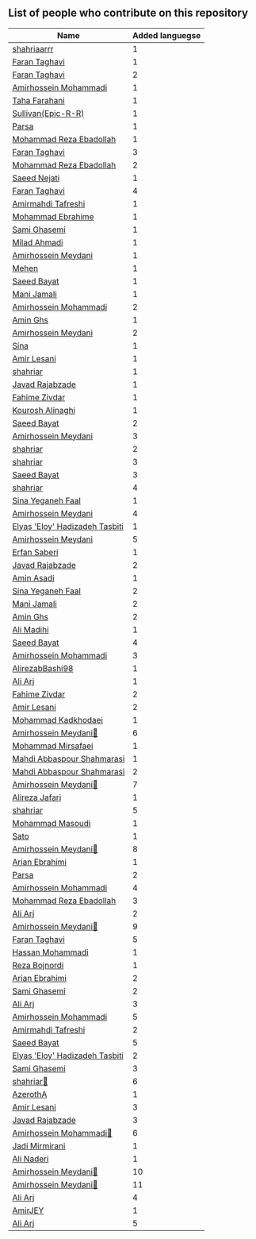 
## List of people who contribute on this repository

| Name | Added languegse |
|------|-----------------|
| [shahriaarrr](https://github.com/shahriaarrr)|1|
| [Faran Taghavi](https://github.com/F4R4N)|1|
| [Faran Taghavi](https://github.com/F4R4N)|2|
| [Amirhossein Mohammadi](https://github.com/BlackIQ)|1|
| [Taha Farahani](https://github.com/tahacodes)|1|
| [Sullivan(Epic-R-R)](https://github.com/Epic-R-R)|1|
| [Parsa](https://github.com/parsampsh)|1|
| [Mohammad Reza Ebadollah](https://github.com/ebad84)|1|
| [Faran Taghavi](https://github.com/F4R4N)|3|
| [Mohammad Reza Ebadollah](https://github.com/ebad84)|2|
| [Saeed Nejati](https://github.com/saeednj)|1|
| [Faran Taghavi](https://github.com/F4R4N)|4|
| [Amirmahdi Tafreshi](https://github.com/mr-tafreshi)|1|
| [Mohammad Ebrahime](https://github.com/moheb2000)|1|
| [Sami Ghasemi](https://github.com/sami2020pro)|1|
| [Milad Ahmadi](https://github.com/Mildroid)|1|
| [Amirhossein Meydani](https://github.com/amireshoon)|1|
| [Mehen](https://github.com/mehanalavimajd)|1|
| [Saeed Bayat](https://github.com/01shadowalker01)|1|
| [Mani Jamali](https://github.com/manijamali2003)|1|
| [Amirhossein Mohammadi](https://github.com/BlackIQ)|2|
| [Amin Ghs](https://github.com/aminghs)|1|
| [Amirhossein Meydani](https://github.com/amireshoon)|2|
| [Sina](https://github.com/sina-devel)|1|
| [Amir Lesani](https://github.com/xenups)|1|
| [shahriar](https://github.com/shahriaarrr)|1|
| [Javad Rajabzade](https://github.com/Ja7adR)|1|
| [Fahime Zivdar](https://github.com/Fahime-zv)|1|
| [Kourosh Alinaghi](https://github.com/KouroshAlinaghi)|1|
| [Saeed Bayat](https://github.com/01shadowalker01)|2|
| [Amirhossein Meydani](https://github.com/amireshoon)|3|
| [shahriar](https://github.com/shahriaarrr)|2|
| [shahriar](https://github.com/shahriaarrr)|3|
| [Saeed Bayat](https://github.com/01shadowalker01)|3|
| [shahriar](https://github.com/shahriaarrr)|4|
| [Sina Yeganeh Faal](https://github.com/SinaYeganeh0-0)|1|
| [Amirhossein Meydani](https://github.com/amireshoon)|4|
| [Elyas 'Eloy' Hadizadeh Tasbiti](https://github.com/elyashadizadeh)|1|
| [Amirhossein Meydani](https://github.com/amireshoon)|5|
| [Erfan Saberi](https://github.com/erfansaberi)|1|
| [Javad Rajabzade](https://github.com/Ja7adR)|2|
| [Amin Asadi](https://github.com/aminasadiam)|1|
| [Sina Yeganeh Faal](https://github.com/SinaYeganeh0-0)|2|
| [Mani Jamali](https://github.com/manijamali2003)|2|
| [Amin Ghs](https://github.com/aminghs)|2|
| [Ali Madihi](https://github.com/mrunderline)|1|
| [Saeed Bayat](https://github.com/01shadowalker01)|4|
| [Amirhossein Mohammadi](https://github.com/BlackIQ)|3|
| [AlirezabBashi98](https://github.com/alirezabashi98)|1|
| [Ali Arj](https://github.com/ali0gamer1)|1|
| [Fahime Zivdar](https://github.com/Fahime-zv)|2|
| [Amir Lesani](https://github.com/xenups)|2|
| [Mohammad Kadkhodaei](https://github.com/mohammadkad)|1|
| [Amirhossein Meydani🏅](https://github.com/amireshoon)|6|
| [Mohammad Mirsafaei](https://github.com/MohammadMirsafaei)|1|
| [Mahdi Abbaspour Shahmarasi](https://github.com/mahdi-abbaspour-shahmarasi)|1|
| [Mahdi Abbaspour Shahmarasi](https://github.com/mahdi-abbaspour-shahmarasi)|2|
| [Amirhossein Meydani🏅](https://github.com/amireshoon)|7|
| [Alireza Jafari](https://github.com/alirezaja1384)|1|
| [shahriar](https://github.com/shahriaarrr)|5|
| [Mohammad Masoudi](https://github.com/mmasoudih)|1|
| [Sato](https://github.com/satocoder)|1|
| [Amirhossein Meydani🏅](https://github.com/amireshoon)|8|
| [Arian Ebrahimi](https://github.com/ribrea)|1|
| [Parsa](https://github.com/parsampsh)|2|
| [Amirhossein Mohammadi](https://github.com/BlackIQ)|4|
| [Mohammad Reza Ebadollah](https://github.com/ebad84)|3|
| [Ali Arj](https://github.com/ali0gamer1)|2|
| [Amirhossein Meydani🏅](https://github.com/amireshoon)|9|
| [Faran Taghavi](https://github.com/F4R4N)|5|
| [Hassan Mohammadi](https://github.com/HSNHK)|1|
| [Reza Bojnordi](https://github.com/rezabojnordi)|1|
| [Arian Ebrahimi](https://github.com/ribrea)|2|
| [Sami Ghasemi](https://github.com/sami2020pro)|2|
| [Ali Arj](https://github.com/ali0gamer1)|3|
| [Amirhossein Mohammadi](https://github.com/BlackIQ)|5|
| [Amirmahdi Tafreshi](https://github.com/mr-tafreshi)|2|
| [Saeed Bayat](https://github.com/01shadowalker01)|5|
| [Elyas 'Eloy' Hadizadeh Tasbiti](https://github.com/elyashadizadeh)|2|
| [Sami Ghasemi](https://github.com/sami2020pro)|3|
| [shahriar🏅](https://github.com/shahriaarrr)|6|
| [AzerothA](https://github.com/AzerothA)|1|
| [Amir Lesani](https://github.com/xenups)|3|
| [Javad Rajabzade](https://github.com/Ja7adR)|3|
| [Amirhossein Mohammadi🏅](https://github.com/BlackIQ)|6|
| [Jadi Mirmirani](https://github.com/jadijadi)|1|
| [Ali Naderi](https://github.com/khod-naderi)|1|
| [Amirhossein Meydani🏅](https://github.com/amireshoon)|10|
| [Amirhossein Meydani🏅](https://github.com/amireshoon)|11|
| [Ali Arj](https://github.com/ali0gamer1)|4|
| [AmirJEY](https://github.com/AmirJey)|1|
| [Ali Arj](https://github.com/ali0gamer1)|5|

